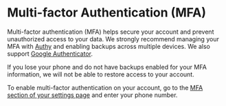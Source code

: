 # Multi-factor Authentication (MFA)

Multi-factor authentication (MFA) helps secure your account and prevent unauthorized access to your data. We strongly recommend managing your MFA with [Authy](https://authy.com/) and enabling backups across multiple devices. We also support [Google Authenticator](https://play.google.com/store/apps/details?id=com.google.android.apps.authenticator2&hl=en).

<p class="alert alert-warning">
If you lose your phone and do not have backups enabled for your MFA information, we will not be able to restore access to your account.
</p>

To enable multi-factor authentication on your account, go to the [MFA section of your settings page](https://kumu.io/settings#mfa) and enter your phone number.

<!-- For increased security with a Pro workspace, you can require that all members of your workspace enable MFA in their accounts. To do this, go to the MFA section of your [workspace's dashboard](/overview/dashboard.html#pro-workspace-dashboard), and click "Require MFA for all members". -->



